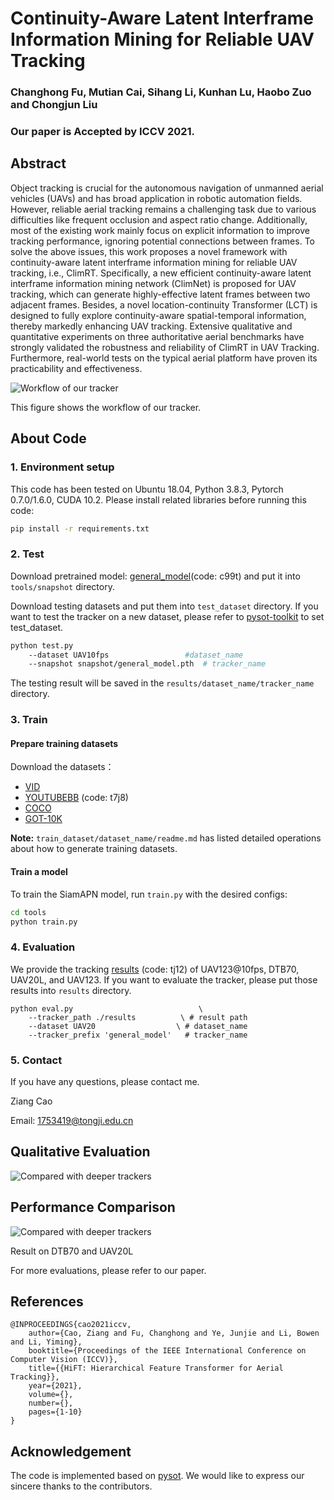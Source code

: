 # Continuity-Aware Latent Interframe Information Mining for Reliable UAV Tracking

### Changhong Fu, Mutian Cai, Sihang Li, Kunhan Lu, Haobo Zuo and Chongjun Liu

### Our paper is Accepted by ICCV 2021.

## Abstract
Object tracking is crucial for the autonomous navigation of unmanned aerial vehicles (UAVs) and has broad application in robotic automation fields. However, reliable aerial tracking remains a challenging task due to various difficulties like frequent occlusion and aspect ratio change. Additionally, most of the existing work mainly focus on explicit information to improve tracking performance, ignoring potential connections between frames. To solve the above issues, this work proposes a novel framework with continuity-aware latent interframe information mining for reliable UAV tracking, i.e., ClimRT. Specifically, a new efficient continuity-aware latent interframe information mining network (ClimNet) is proposed for UAV tracking, which can generate highly-effective latent frames between two adjacent frames. Besides, a novel location-continuity Transformer (LCT) is designed to fully explore continuity-aware spatial-temporal information, thereby markedly enhancing UAV tracking. Extensive qualitative and quantitative experiments on three authoritative aerial benchmarks have strongly validated the robustness and reliability of ClimRT in UAV Tracking. Furthermore, real-world tests on the typical aerial platform have proven its practicability and effectiveness.

![Workflow of our tracker](https://github.com/vision4robotics/HiFT/blob/main/image/3.jpg)

This figure shows the workflow of our tracker.

## About Code
### 1. Environment setup
This code has been tested on Ubuntu 18.04, Python 3.8.3, Pytorch 0.7.0/1.6.0, CUDA 10.2.
Please install related libraries before running this code: 
```bash
pip install -r requirements.txt
```

### 2. Test
Download pretrained model: [general_model](https://pan.baidu.com/s/1QeU7OcTqHksZXscBq3skiw)(code: c99t) and put it into `tools/snapshot` directory.

Download testing datasets and put them into `test_dataset` directory. If you want to test the tracker on a new dataset, please refer to [pysot-toolkit](https://github.com/StrangerZhang/pysot-toolkit) to set test_dataset.

```bash 
python test.py                                
	--dataset UAV10fps                 #dataset_name
	--snapshot snapshot/general_model.pth  # tracker_name
```
The testing result will be saved in the `results/dataset_name/tracker_name` directory.

### 3. Train

#### Prepare training datasets

Download the datasets：
* [VID](http://image-net.org/challenges/LSVRC/2017/)
* [YOUTUBEBB](https://pan.baidu.com/s/1ZTdfqvhIRneGFXur-sCjgg) (code: t7j8)
* [COCO](http://cocodataset.org)
* [GOT-10K](http://got-10k.aitestunion.com/downloads)


**Note:** `train_dataset/dataset_name/readme.md` has listed detailed operations about how to generate training datasets.


#### Train a model
To train the SiamAPN model, run `train.py` with the desired configs:

```bash
cd tools
python train.py
```

### 4. Evaluation
We provide the tracking [results](https://pan.baidu.com/s/1RVSiq7XUJCQnyXtoRq9SYg) (code: tj12) of UAV123@10fps, DTB70, UAV20L, and UAV123. If you want to evaluate the tracker, please put those results into  `results` directory.
```
python eval.py 	                          \
	--tracker_path ./results          \ # result path
	--dataset UAV20                  \ # dataset_name
	--tracker_prefix 'general_model'   # tracker_name
```

### 5. Contact
If you have any questions, please contact me.

Ziang Cao

Email: [1753419@tongji.edu.cn](1753419@tongji.edu.cn)

## Qualitative Evaluation

![Compared with deeper trackers](https://github.com/vision4robotics/HiFT/blob/main/image/2.png)

## Performance Comparison

![Compared with deeper trackers](https://github.com/vision4robotics/HiFT/blob/main/image/1.png)

Result on DTB70 and UAV20L

For more evaluations, please refer to our paper.

## References 

```
@INPROCEEDINGS{cao2021iccv,       
	author={Cao, Ziang and Fu, Changhong and Ye, Junjie and Li, Bowen and Li, Yiming},   
	booktitle={Proceedings of the IEEE International Conference on Computer Vision (ICCV)}, 
	title={{HiFT: Hierarchical Feature Transformer for Aerial Tracking}},
	year={2021},
	volume={},
	number={},
	pages={1-10}
}

```

## Acknowledgement
The code is implemented based on [pysot](https://github.com/STVIR/pysot). We would like to express our sincere thanks to the contributors.